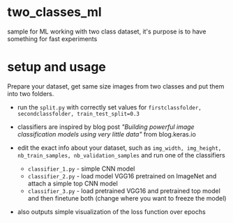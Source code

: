 # two_classes_ml
sample for ML working with two class dataset, it's purpose is to have something for fast experiments

# setup and usage

Prepare your dataset, get same size images from two classes and put them into two folders.

- run  the `split.py` with correctly set values for `firstclassfolder, secondclassfolder, train_test_split=0.3`
- classifiers are inspired by blog post *"Building powerful image classification models using very little data"* from blog.keras.io
- edit the exact info about your dataset, such as `img_width, img_height, nb_train_samples, nb_validation_samples` and run one of the classifiers
  * `classifier_1.py` - simple CNN model
  * `classifier_2.py` - load model VGG16 pretrained on ImageNet and attach a simple top CNN model
  * `classifier_3.py` - load pretrained VGG16 and pretrained top model and then finetune both (change where you want to freeze the model)
  
- also outputs simple visualization of the loss function over epochs
